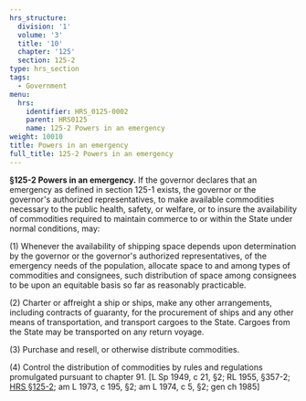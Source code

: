 ```yaml
---
hrs_structure:
  division: '1'
  volume: '3'
  title: '10'
  chapter: '125'
  section: 125-2
type: hrs_section
tags:
  - Government
menu:
  hrs:
    identifier: HRS_0125-0002
    parent: HRS0125
    name: 125-2 Powers in an emergency
weight: 10010
title: Powers in an emergency
full_title: 125-2 Powers in an emergency
---
```

**§125-2 Powers in an emergency.** If the governor declares that an emergency as defined in section 125-1 exists, the governor or the governor's authorized representatives, to make available commodities necessary to the public health, safety, or welfare, or to insure the availability of commodities required to maintain commerce to or within the State under normal conditions, may:

(1) Whenever the availability of shipping space depends upon determination by the governor or the governor's authorized representatives, of the emergency needs of the population, allocate space to and among types of commodities and consignees, such distribution of space among consignees to be upon an equitable basis so far as reasonably practicable.

(2) Charter or affreight a ship or ships, make any other arrangements, including contracts of guaranty, for the procurement of ships and any other means of transportation, and transport cargoes to the State. Cargoes from the State may be transported on any return voyage.

(3) Purchase and resell, or otherwise distribute commodities.

(4) Control the distribution of commodities by rules and regulations promulgated pursuant to chapter 91\. [L Sp 1949, c 21, §2; RL 1955, §357-2; [HRS §125-2](/title-10/chapter-125/section-125-2/); am L 1973, c 195, §2; am L 1974, c 5, §2; gen ch 1985]